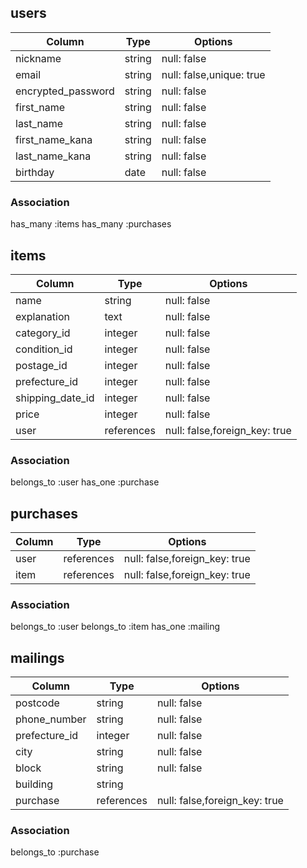 ## users

|Column         |Type  |Options                 |
|------------------|------|------------------------|
|nickname          |string|null: false|
|email             |string|null: false,unique: true|
|encrypted_password|string|null: false|
|first_name        |string|null: false             |
|last_name         |string|null: false             |
|first_name_kana   |string|null: false             |
|last_name_kana    |string|null: false             |
|birthday          |date  |null: false             |

### Association
has_many :items
has_many :purchases


## items

|Column          |Type      |Options                      |
|----------------|----------|-----------------------------|
|name            |string    |null: false                  |
|explanation     |text      |null: false                  |
|category_id     |integer   |null: false                  |
|condition_id    |integer   |null: false                  |
|postage_id      |integer   |null: false                  |
|prefecture_id   |integer   |null: false                  |
|shipping_date_id|integer   |null: false                  |
|price           |integer   |null: false                  |
|user            |references|null: false,foreign_key: true|

### Association
belongs_to :user
has_one :purchase

## purchases

|Column|Type      |Options                      |
|------|----------|-----------------------------|
|user  |references|null: false,foreign_key: true|
|item  |references|null: false,foreign_key: true|


### Association
belongs_to :user
belongs_to :item
has_one :mailing

## mailings

|Column|Type|Options|
|------|----|-------|
|postcode     |string    |null: false                  |
|phone_number |string    |null: false                  |
|prefecture_id|integer   |null: false                  |
|city         |string    |null: false                  |
|block        |string    |null: false                  |
|building     |string    |                |
|purchase     |references|null: false,foreign_key: true|

### Association
belongs_to :purchase

